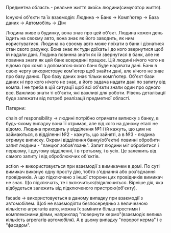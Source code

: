 Предметна область - реальне життя якоїсь людини(симулятор життя).

Існуючі об'єкти та їх взаємодія:
Людина -> Банк -> Комп'ютер -> База даних
       -> Автомобіль
       -> Дім

Людина живе в будинку, вона знає про цей об'єкт. Людина кожен день їздить на своєму авто, вона знає як його заводить, як ним користуватися. Людина на своєму авто може поїхати в банк і дізнатися стан свого рахунку. Вона знає як туди доїхать і до кого звернутися щоб їй надали дані. 
Людина повинна знати як їй звернутися в банк, але не повинна знати як цей банк всередині працює. Цій людині нічого чого не відомо про комп з допомогою якого банк буде надавати дані. Банк в свою чергу використовує ком'ютер щоб знайти дані, але нічого не знає про базу даних. Про базу даних знає тільки комп'ютер. Об'єкт бази даних ні про кого нічого не знає, а його задача надати дані по запиту від компа. І не треба в цій ситуації щоб всі об'єкти знали один про одного все. Важливо знати ті об'єкти, які важливі для роботи. 
Рівень деталізації буде залежати від потреб реалізації предметної області.

Патерни:

сhain of responsibility -> людині потрібно отримати виписку з банку, в будь-якому випадку вона її отримає, але від кого на даному етапі не відомо. Людина приходить у відділення №1 і їй кажуть, що цим не займаються, в відділенні №2 - кажуть, що зайняті, а в №3 - людина отримує виписку. Окремі відділення банку(об'єкти) повинні обробити запит людини - "ланцюг зобов'язань". Запит людини міг обробитися і першому, і другому відділенні, і в третьому, і в усіх. Це залежить від самого запиту і від оброблюючих об'єктів.

action -> використовується при взаємодії з вимикачем в домі. По суті вимикач виконує одну просту дію, тобто з'єднання або роз'єднання провідників. А що підключено з іншої сторони цих провідників вимикач не знає. Що підключать, те і включиться/відключиться. Вірніше дія, яка відбудеться залежить від підключеного пристрою(об'єкту).

facade -> використовується в даному випадку при взаємодії з автомобілем. Щоб не взаємодіяти безпосередньо з величезною кількістю агрегатів авто, можна їх замінити більш простими і комплексними діями, наприклад "повернути кермо"(взаємодіє велика кількість агрегатів автомобіля). А в цьому випадку "поворот керма" і є "фасадом".
